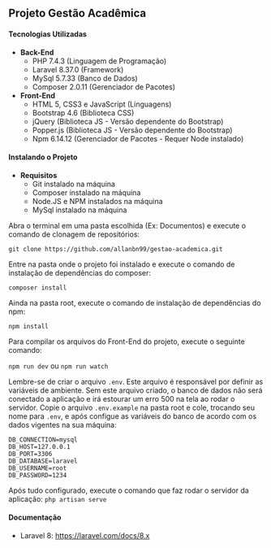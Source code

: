 ## Projeto Gestão Acadêmica
#### Tecnologias Utilizadas

 - **Back-End**
	 - PHP 7.4.3 (Linguagem de Programação)
	 - Laravel 8.37.0 (Framework)
	 - MySql 5.7.33 (Banco de Dados)
	 - Composer 2.0.11 (Gerenciador de Pacotes)
- **Front-End**
	 - HTML 5, CSS3 e JavaScript (Linguagens)
	 - Bootstrap 4.6 (Biblioteca CSS)
	 - jQuery (Biblioteca JS - Versão dependente do Bootstrap)
	 - Popper.js (Biblioteca JS - Versão dependente do Bootstrap)
	 - Npm 6.14.12 (Gerenciador de Pacotes - Requer Node instalado)

#### Instalando o Projeto

 - **Requisitos**
	 - Git instalado na máquina
	 - Composer instalado na máquina
	 - Node.JS e NPM instalados na máquina
	 - MySql instalado na máquina

Abra o terminal em uma pasta escolhida (Ex: Documentos) e execute o comando de clonagem de repositórios:

`git clone https://github.com/allanbn99/gestao-academica.git`

Entre na pasta onde o projeto foi instalado e execute o comando de instalação de dependências do composer:

`composer install`

Ainda na pasta root, execute o comando de instalação de dependências do npm:

`npm install`

Para compilar os arquivos do Front-End do projeto, execute o seguinte comando:

`npm run dev` ou `npm run watch`

Lembre-se de criar o arquivo `.env`. Este arquivo é responsável por definir as variáveis de ambiente. Sem este arquivo criado, o banco de dados não será conectado a aplicação e irá estourar um erro 500 na tela ao rodar o servidor. Copie o arquivo `.env.example` na pasta root e cole, trocando seu nome para `.env`, e após configue as variáveis do banco de acordo com os dados vigentes na sua máquina:

```
DB_CONNECTION=mysql
DB_HOST=127.0.0.1
DB_PORT=3306
DB_DATABASE=laravel
DB_USERNAME=root
DB_PASSWORD=1234
```

Após tudo configurado, execute o comando que faz rodar o servidor da aplicação:
`php artisan serve`

#### Documentação
   - Laravel 8: https://laravel.com/docs/8.x
